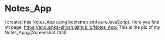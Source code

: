 # Notes_App
I created this Notes_App using bootstrap and pureJavaScript.
Here you find mt page: https://anoushka-ghosh.github.io/Notes_App/
This is the pic of my Notes_App![Screenshot (103)](https://user-images.githubusercontent.com/56183187/123071554-6271a380-d432-11eb-9da4-3278893dc3c2.png)
